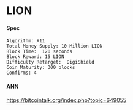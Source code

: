 LION
=========



#### Spec
    Algorithm: X11
    Total Money Supply: 10 Million LION
    Block Time:  120 seconds
    Block Reward: 15 LION
    Difficulty Retarget:  DigiShield
    Coin Maturity: 300 blocks
    Confirms: 4
 



#### ANN
  https://bitcointalk.org/index.php?topic=649055

####